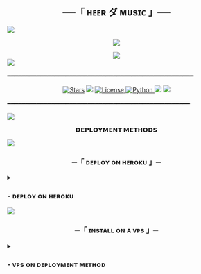 <h2 align="center">
    ──「 ʜᴇᴇʀ ダ ᴍᴜsɪᴄ 」──
</h2>

<img src="https://user-images.githubusercontent.com/73097560/115834477-dbab4500-a447-11eb-908a-139a6edaec5c.gif">

<p align="center">
  <img src="https://telegra.ph/file/6177570eedac02d9307fe.jpg">
</p>

<div align="center">
  <img src="https://readme-typing-svg.herokuapp.com?color=Blue&center=true&lines=──+「+ʜᴇᴇʀ+ダ+ᴍᴜsɪᴄ」+──;ᴧɴ+ᴧᴅᴠᴧɴᴄᴇᴅ+ɢʀᴏᴜᴘ+ᴍᴜꜱɪᴄ+ʙᴏᴛ+ᴏɴ+ᴛᴇʟᴇɢʀᴀᴍ.&width=600&height=180">
</div>

<img src="https://user-images.githubusercontent.com/73097560/115834477-dbab4500-a447-11eb-908a-139a6edaec5c.gif">

━━━━━━━━━━━━━━━━━━━━━━━━━━━━━━━━━━━━━━━━━━━━━━━━━━━

<p align="center">
<a href="https://github.com/codinghub306/HeerMusic/stargazers"><img src="https://img.shields.io/github/stars/codinghub306/HeerMusic?color=black&logo=github&logoColor=black&style=for-the-badge" alt="Stars" /></a>
<a href="https://github.com/codinghub306/HeerMusic/network/members"> <img src="https://img.shields.io/github/forks/codinghub306/HeerMusic?color=black&logo=github&logoColor=black&style=for-the-badge" /></a>
<a href="https://github.com/codinghub306/HeerMusic/blob/master/LICENSE"> <img src="https://img.shields.io/badge/License-MIT-blueviolet?style=for-the-badge" alt="License" /> </a>
<a href="https://www.python.org/"> <img src="https://img.shields.io/badge/Written%20in-Python-skyblue?style=for-the-badge&logo=python" alt="Python" /> </a>
<a href="https://pypi.org/project/Pyrogram/"> <img src="https://img.shields.io/pypi/v/pyrogram?color=white&label=pyrogram&logo=python&logoColor=blue&style=for-the-badge" /></a>
<a href="https://github.com/codinghub306/HeerMusic/commits/codinghub306"> <img src="https://img.shields.io/github/last-commit/codinghub306/HeerMusic?color=black&logo=github&logoColor=black&style=for-the-badge" /></a>
</p>

━━━━━━━━━━━━━━━━━━━━━━━━━━━━━━━━━━━━━━━━━━━━━━━━━━

</p>

<img src="https://user-images.githubusercontent.com/73097560/115834477-dbab4500-a447-11eb-908a-139a6edaec5c.gif">

<p align="center">
<b>𝗗𝗘𝗣𝗟𝗢𝗬𝗠𝗘𝗡𝗧 𝗠𝗘𝗧𝗛𝗢𝗗𝗦</b>
</p>

<img src="https://user-images.githubusercontent.com/73097560/115834477-dbab4500-a447-11eb-908a-139a6edaec5c.gif">
<h3 align="center">
    ─「 ᴅᴇᴩʟᴏʏ ᴏɴ ʜᴇʀᴏᴋᴜ 」─
</h3>
<details>
<summary><h3>
- <b>  ᴅᴇᴩʟᴏʏ ᴏɴ ʜᴇʀᴏᴋᴜ </b>
</h3></summary>

<p align="center"><a href="https://dashboard.heroku.com/new?template=https://github.com/codinghub302/KavyaMusic"> <img src="https://img.shields.io/badge/Deploy%20On%20Heroku-blue?style=for-the-badge&logo=heroku" width="220" height="38.45"/></a></p>

</details>

<img src="https://user-images.githubusercontent.com/73097560/115834477-dbab4500-a447-11eb-908a-139a6edaec5c.gif">

<h3 align="center">
    ─「 ɪɴsᴛᴀʟʟ ᴏɴ ᴀ ᴠᴘs 」─
</h3>

<details>
<summary><h3>
- <b> ᴠᴘs ᴏɴ ᴅᴇᴘʟᴏʏᴍᴇɴᴛ ᴍᴇᴛʜᴏᴅ </b>
</h3></summary>

- ɢᴇᴛ ʏᴏᴜʀ [ɴᴇᴄᴇꜱꜱᴀʀʏ ᴠᴀʀɪᴀʙʟᴇꜱ](https://github.com/codinghub306/HeerMusic/blob/master/sample.env)

- ᴜᴘɢʀᴀᴅᴇ ᴀɴᴅ ᴜᴘᴅᴀᴛᴇ ʙʏ :
`sudo apt-get update && sudo apt-get upgrade -y`

- ɪɴsᴛᴀʟʟ ғғᴍᴘᴇɢ
`sudo apt-get install python3-pip ffmpeg -y`

- ɪɴsᴛᴀʟʟ ʀᴇǫᴜɪʀᴇᴅ ᴘᴀᴄᴋᴀɢᴇs ʙʏ :
`sudo apt-get install python3-pip -y`

- ɪɴꜱᴛᴀʟʟ ᴘɪᴘ ʙʏ :
`sudo pip3 install -U pip`

- ɪɴꜱᴛᴀʟʟ ɴᴏᴅᴇ ᴊꜱ ʙʏ :
`curl -fssL https://deb.nodesource.com/setup_18.x | sudo -E bash - && sudo apt-get install nodejs -y && npm i -g npm`

- ᴄʟᴏɴᴇ ᴛʜᴇ ʀᴇᴘᴏꜱɪᴛᴏʀʏ ʙʏ :
`git clone https://github.com/codinghub302/AnonXMusic && cd AnonMusic`

- ɪɴꜱᴛᴀʟʟ ʀᴇQᴜɪʀᴇᴍᴇɴᴛꜱ ʙʏ :
`pip3 install -U -r requirements.txt`

- ꜰɪʟʟ ʏᴏᴜʀ ᴠᴀʀɪᴀʙʟᴇꜱ ɪɴ ᴛʜᴇ ᴇɴᴠ ʙʏ :
`vi sample.env`<br>

ᴘʀᴇꜱꜱ `ɪ` ᴏɴ ᴛʜᴇ ᴋᴇʏʙᴏᴀʀᴅ ꜰᴏʀ ᴇᴅɪᴛɪɴɢ ᴇɴᴠ<ʙʀ>
ᴘʀᴇꜱꜱ `ᴄᴛʀʟ+ᴄ` ᴡʜᴇɴ ʏᴏᴜ'ʀᴇ ᴅᴏɴᴇ ᴡɪᴛʜ ᴇᴅɪᴛɪɴɢ ᴇɴᴠ ᴀɴᴅ `:ᴡQ` ᴛᴏ ꜱᴀᴠᴇ ᴛʜᴇ ᴇɴᴠ<ʙʀ>

- ʀᴇɴᴀᴍᴇ ᴛʜᴇ ᴇɴᴠ ꜰɪʟᴇ ʙʏ :
`mv sample.env .env`

- ɪɴꜱᴛᴀʟʟ ᴛᴍᴜx ᴛᴏ ᴋᴇᴇᴘ ʀᴜɴɴɪɴɢ ʏᴏᴜʀ ʙᴏᴛ ᴡʜᴇɴ ʏᴏᴜ ᴄʟᴏꜱᴇ ᴛʜᴇ ᴛᴇʀᴍɪɴᴀʟ ʙʏ :
`sudo apt install tmux && tmux`

- ꜰɪɴᴀʟʟʏ ʀᴜɴ ᴛʜᴇ ʙᴏᴛ ʙʏ :
`bash start`

- ꜰᴏʀ ɢᴇᴛᴛɪɴɢ ᴏᴜᴛ ꜰʀᴏᴍ ᴛᴍᴜx ꜱᴇꜱꜱɪᴏɴ : ᴘʀᴇꜱꜱ `ᴄᴛʀʟ+ʙ` ᴀɴᴅ ᴛʜᴇɴ `ᴅ`<ʙʀ>
━━━━━━━━━━━━━━━━━━━━━━━━━━━━━━━━━━━━━━━━

<img src="https://user-images.githubusercontent.com/73097560/115834477-dbab4500-a447-11eb-908a-139a6edaec5c.gif">

<h2 align="center"> 
   ➤ ᴍᴀɪɴ ᴠᴇʀs  
</h2>
```
API_ID =  ɢᴇᴛ ᴛʜɪs ᴠᴀʟᴜᴇ ғʀᴏᴍ my.telegram.org/apps
API_HASH =  ɢᴇᴛ ᴛʜɪs ᴠᴀʟᴜᴇ ғʀᴏᴍ my.telegram.org/apps
EVENT_LOGS =  ʏᴏᴜʀ ɢʀᴏᴜᴘ/ᴄʜᴀɴɴᴇʟ ɪᴅ  -100..
MONGO_DB_URI =  ɢᴇᴛ ᴏɴᴇ ғʀᴏᴍ mongodb.com
TOKEN =  ʏᴏᴜʀ ʙᴏᴛ ᴛᴏᴋᴇɴ. ɢᴇᴛ ᴏɴᴇ ғʀᴏᴍ @BotFather
OWNER_ID =  ᴛʏᴘᴇ /id 
```
<img src="https://user-images.githubusercontent.com/73097560/115834477-dbab4500-a447-11eb-908a-139a6edaec5c.gif">

## 🤖 &nbsp;ᴍʏ ʙᴏᴛꜱ
<a href="https://t.me/HeavenXmusic_bot"><img src="https://img.shields.io/badge/Join-Heaven%20Music-blue.svg?style=for-the-badge&logo=Telegram"></a>
<a href="https://t.me/HeerMusic88bot" alt="ʜᴇᴇʀ ダ ᴍᴜsɪᴄ"> <img src="https://img.shields.io/badge/ʜᴇᴇʀ ダ ᴍᴜsɪᴄ-90302f?logo=github" /></a>

## 🗨️ &nbsp;ᴄʜᴀᴛ ᴀɴᴅ ꜱᴜᴘᴘᴏʀᴛ
<a href="https://t.me/+hTILedqSqOo4MzI1"><img src="https://img.shields.io/badge/Join-Yarro ki%20Mehfil-blue.svg?style=for-the-badge&logo=Telegram"></a>  <a href="https://t.me/mehfil_ye_khayalat"><img src="https://img.shields.io/badge/Join-दिल की%20आवाज़-blue.svg?style=for-the-badge&logo=Telegram"></a>  <a href="https://t.me/THC_SHAYRI_CHANNEL"><img src="https://img.shields.io/badge/Join-शायरो की%20महफ़िल-blue.svg?style=for-the-badge&logo=Telegram"></a>  <a href="https://t.me/FONT_CHANNEL_01"><img src="https://img.shields.io/badge/Join-Stylish%20Font Name-blue.svg?style=for-the-badge&logo=Telegram"></a>  <a href="https://t.me/DHPR_OP_BIO"><img src="https://img.shields.io/badge/Join-Bio%20Channel-blue.svg?style=for-the-badge&logo=Telegram"></a>
